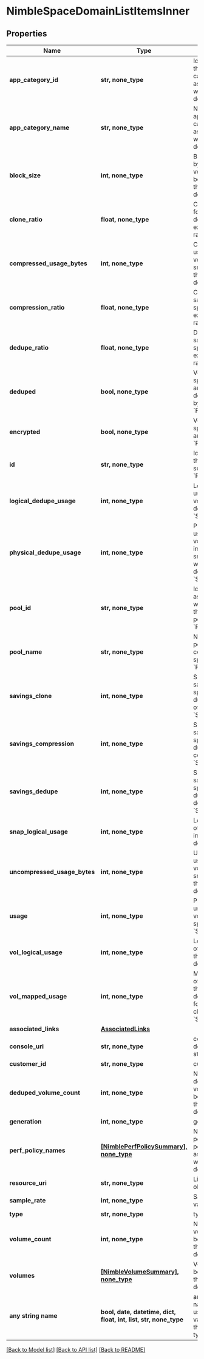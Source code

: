 # NimbleSpaceDomainListItemsInner


## Properties
Name | Type | Description | Notes
------------ | ------------- | ------------- | -------------
**app_category_id** | **str, none_type** | Identifier of the application category associated with the space domain. &#x60;Filter&#x60; | [optional] 
**app_category_name** | **str, none_type** | Name of the application category associated with the space domain. &#x60;Filter&#x60; | [optional] 
**block_size** | **int, none_type** | Block size in bytes of volumes belonging to the space domain. &#x60;Sort&#x60; | [optional] 
**clone_ratio** | **float, none_type** | Clone savings for the space domain expressed as ratio. &#x60;Sort&#x60; | [optional] 
**compressed_usage_bytes** | **int, none_type** | Compressed usage of volumes and snapshots in the space domain. &#x60;Sort&#x60; | [optional] 
**compression_ratio** | **float, none_type** | Compression savings for the space domain expressed as ratio. &#x60;Sort&#x60; | [optional] 
**dedupe_ratio** | **float, none_type** | Deduplication savings for the space domain expressed as ratio. &#x60;Sort&#x60; | [optional] 
**deduped** | **bool, none_type** | Volumes in space domain are deduplicated by default. &#x60;Filter, Sort&#x60; | [optional] 
**encrypted** | **bool, none_type** | Volumes in space domain are encrypted. &#x60;Filter, Sort&#x60; | [optional] 
**id** | **str, none_type** | Identifier of the application summery. &#x60;Filter&#x60; | [optional] 
**logical_dedupe_usage** | **int, none_type** | Logical space usage of volumes when deduped. &#x60;Sort&#x60; | [optional] 
**physical_dedupe_usage** | **int, none_type** | Physical space usage of volumes including snapshots when deduped. &#x60;Sort&#x60; | [optional] 
**pool_id** | **str, none_type** | Identifier associated with the pool in the storage pool table. &#x60;Filter&#x60; | [optional] 
**pool_name** | **str, none_type** | Name of the pool containing the space domain. &#x60;Filter&#x60; | [optional] 
**savings_clone** | **int, none_type** | Space usage savings in the space domain due to cloning of volumes. &#x60;Sort&#x60; | [optional] 
**savings_compression** | **int, none_type** | Space usage savings in the space domain due to compression. &#x60;Sort&#x60; | [optional] 
**savings_dedupe** | **int, none_type** | Space usage savings in the space domain due to deduplication. &#x60;Sort&#x60; | [optional] 
**snap_logical_usage** | **int, none_type** | Logical usage of snapshots in the space domain. &#x60;Sort&#x60; | [optional] 
**uncompressed_usage_bytes** | **int, none_type** | Uncompressed usage of volumes and snapshots in the space domain. &#x60;Sort&#x60; | [optional] 
**usage** | **int, none_type** | Physical space usage of volumes in the space domain. &#x60;Sort&#x60; | [optional] 
**vol_logical_usage** | **int, none_type** | Logical usage of volumes in the space domain. &#x60;Sort&#x60; | [optional] 
**vol_mapped_usage** | **int, none_type** | Mapped usage of volumes in the space domain, useful for computing clone savings. &#x60;Sort&#x60; | [optional] 
**associated_links** | [**AssociatedLinks**](AssociatedLinks.md) |  | [optional] 
**console_uri** | **str, none_type** | consoleUri for detailed storage object | [optional] 
**customer_id** | **str, none_type** | customerId | [optional] 
**deduped_volume_count** | **int, none_type** | Number of deduplicated volumes belonging to the space domain. | [optional] 
**generation** | **int, none_type** | generation | [optional] 
**perf_policy_names** | [**[NimblePerfPolicySummary], none_type**](NimblePerfPolicySummary.md) | Name of the performance policies associated with the space domain. | [optional] 
**resource_uri** | **str, none_type** | Link to the object URI | [optional] 
**sample_rate** | **int, none_type** | Sample rate value. | [optional] 
**type** | **str, none_type** | type | [optional] 
**volume_count** | **int, none_type** | Number of volumes belonging to the space domain. | [optional] 
**volumes** | [**[NimbleVolumeSummary], none_type**](NimbleVolumeSummary.md) | Volumes belonging to the space domain. | [optional] 
**any string name** | **bool, date, datetime, dict, float, int, list, str, none_type** | any string name can be used but the value must be the correct type | [optional]

[[Back to Model list]](../README.md#documentation-for-models) [[Back to API list]](../README.md#documentation-for-api-endpoints) [[Back to README]](../README.md)



